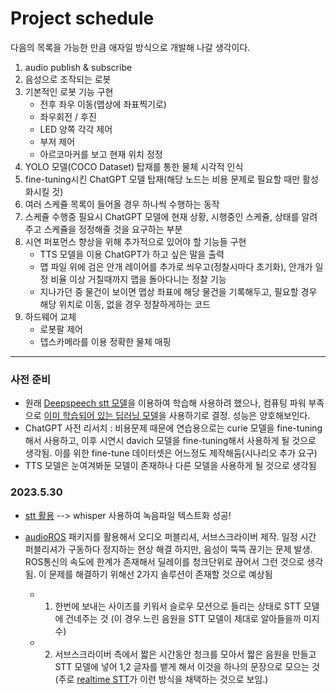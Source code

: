 # Project schedule

다음의 목록을 가능한 만큼 애자일 방식으로 개발해 나갈 생각이다.
1. audio publish & subscribe
2. 음성으로 조작되는 로봇
3. 기본적인 로봇 기능 구현
    - 전후 좌우 이동(맵상에 좌표찍기로)
    - 좌우회전 / 후진
    - LED 양쪽 각각 제어
    - 부저 제어
    - 아르코마커를 보고 현재 위치 정정
4. YOLO 모델(COCO Dataset) 탑재를 통한 물체 시각적 인식 
5. fine-tuning시킨 ChatGPT 모델 탑재(해당 노드는 비용 문제로 필요할 때만 활성화시킬 것)  
6. 여러 스케쥴 목록이 들어올 경우 하나씩 수행하는 동작
7. 스케쥴 수행중 필요시 ChatGPT 모델에 현재 상황, 시행중인 스케쥴, 상태를 알려주고 스케쥴을 정정해줄 것을 요구하는 부분
8. 시연 퍼포먼스 향상을 위해 추가적으로 있어야 할 기능들 구현
    - TTS 모델을 이용 ChatGPT가 하고 싶은 말을 출력
    - 맵 파일 위에 검은 안개 레이어를 추가로 씌우고(정찰시마다 초기화), 안개가 일정 비율 이상 거칠때까지 맵을 돌아다니는 정찰 기능
   - 지나가던 중 물건이 보이면 맵상 좌표에 해당 물건을 기록해두고, 필요할 경우 해당 위치로 이동, 없을 경우 정찰하게하는 코드
9. 하드웨어 교체
   - 로봇팔 제어
   - 뎁스카메라를 이용 정확한 물체 매핑
---
### 사전 준비
- 원래 [Deepspeech stt 모델](https://github.com/sooftware/kospeech)을 이용하여 학습해 사용하려 했으나, 컴퓨팅 파워 부족으로 [이미 학습되어 있는 딥러닝 모델](https://github.com/kakaobrain/pororo)을 사용하기로 결정. 성능은 양호해보인다. 
- ChatGPT 사전 리서치 : 비용문제 때문에 연습용으로는 curie 모델을 fine-tuning해서 사용하고, 이후 시연시 davich 모델을 fine-tuning해서 사용하게 될 것으로 생각됨. 이를 위한 fine-tune 데이터셋은 어느정도 제작해둠(시나리오 추가 요구)
- TTS 모델은 눈여겨봐둔 모델이 존재하나 다른 모델을 사용하게 될 것으로 생각됨 

### 2023.5.30
- [stt 활용](https://github.com/sooftware/kospeech#introduction) --> whisper 사용하여 녹음파일 텍스트화 성공!

- [audioROS](https://github.com/LCAV/audioROS) 패키지를 활용해서 오디오 퍼블리셔, 서브스크라이버 제작. 일정 시간 퍼블리셔가 구동하다 정지하는 현상 해결
  하지만, 음성이 뚝뚝 끊기는 문제 발생. ROS통신의 속도에 한계가 존재해서 딜레이를 청크단위로 끊어서 그런 것으로 생각됨.
  이 문제를 해결하기 위해선 2가지 솔루션이 존재할 것으로 예상됨
  - 1. 한번에 보내는 사이즈를 키워서 슬로우 모션으로 들리는 상태로 STT 모델에 건네주는 것 (이 경우 느린 음원을 STT 모델이 제대로 알아들을까 미지수)
  - 2. 서브스크라이버 측에서 짧은 시간동안 청크를 모아서 짧은 음원을 만들고 STT 모델에 넣어 1,2 글자를 뱉게 해서 이것을 하나의 문장으로 모으는 것
    (주로 [realtime STT](https://github.com/davabase/whisper_real_time/blob/master/transcribe_demo.py)가 이런 방식을 채택하는 것으로 보임.) 
